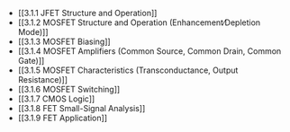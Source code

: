 
- [[3.1.1 JFET Structure and Operation]]
- [[3.1.2 MOSFET Structure and Operation (Enhancement⁄Depletion Mode)]]
- [[3.1.3 MOSFET Biasing]]
- [[3.1.4 MOSFET Amplifiers (Common Source, Common Drain, Common Gate)]]
- [[3.1.5 MOSFET Characteristics (Transconductance, Output Resistance)]]
- [[3.1.6 MOSFET Switching]]
- [[3.1.7 CMOS Logic]]
- [[3.1.8 FET Small-Signal Analysis]]
- [[3.1.9 FET Application]]